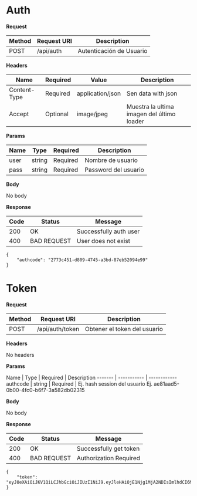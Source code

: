 # Auth

**Request**

 Method | Request URI | Description
------- | ----------- | ------------
POST | /api/auth | Autenticación de Usuario

**Headers**

Name | Required | Value | Description
---- | -------- | ----- | --------
Content-Type | Required | application/json | Sen data with json
Accept | Optional | image/jpeg | Muestra la ultima imagen del último loader

**Params**

 Name | Type | Required | Description
---- | ----- | -------- | ------------
user | string | Required | Nombre de usuario
pass | string | Required | Password del usuario

**Body**

No body

**Response**

Code | Status | Message
---- | ------ | -------
200 | OK | Successfully auth user
400 | BAD REQUEST | User does not exist

```
{
    "authcode": "2773c451-d809-4745-a3bd-87eb52094e99"
}
```

# Token

**Request**

 Method | Request URI | Description
------- | ----------- | ------------
POST | /api/auth/token | Obtener el token del usuario

**Headers**

No headers

**Params**

 Name | Type | Required | Description
------- | ----------- | ------------
authcode | string | Required | Ej. hash session del usuario Ej. ae81aad5-0b00-4fc0-b6f7-3a582db02315

**Body**

No body

**Response**

Code | Status | Message
---- | ------ | -------
200 | OK | Successfully get token
400 | BAD REQUEST | Authorization Required

```
{
    "token": "eyJ0eXAiOiJKV1QiLCJhbGciOiJIUzI1NiJ9.eyJleHAiOjE1Njg1MjA2NDIsImlhdCI6MTUzNjk4NDY0Miwic3ViIjoiMjc3M2M0NTEtZDgwOS00NzQ1LWEzYmQtODdlYjUyMDk0ZTk5In0.LJN2uKJT8REBeH8WhljJAM3JGCiklXJS29Htn5SZP4A"
}
```
